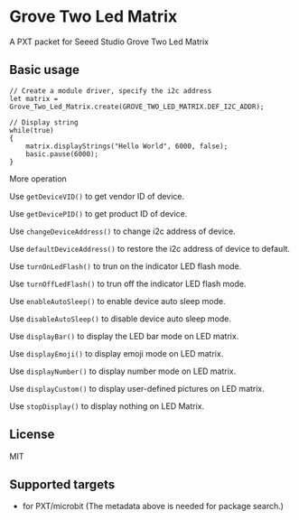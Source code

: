 # Grove Two Led Matrix

A PXT packet for Seeed Studio Grove Two Led Matrix

## Basic usage

```blocks
// Create a module driver, specify the i2c address
let matrix = Grove_Two_Led_Matrix.create(GROVE_TWO_LED_MATRIX.DEF_I2C_ADDR);

// Display string
while(true)
{
    matrix.displayStrings("Hello World", 6000, false);
    basic.pause(6000);
}
```
More operation

Use ``getDeviceVID()`` to get vendor ID of device.

Use ``getDevicePID()`` to get product ID of device.

Use ``changeDeviceAddress()`` to change i2c address of device.

Use ``defaultDeviceAddress()`` to restore the i2c address of device to default.

Use ``turnOnLedFlash()`` to trun on the indicator LED flash mode.

Use ``turnOffLedFlash()`` to trun off the indicator LED flash mode.

Use ``enableAutoSleep()`` to enable device auto sleep mode.

Use ``disableAutoSleep()`` to disable device auto sleep mode.

Use ``displayBar()`` to display the LED bar mode on LED matrix.

Use ``displayEmoji()`` to display emoji mode on LED matrix.

Use ``displayNumber()`` to display number mode on LED matrix.

Use ``displayCustom()`` to display user-defined pictures on LED matrix.

Use ``stopDisplay()`` to display nothing on LED Matrix.

## License

MIT

## Supported targets

* for PXT/microbit
(The metadata above is needed for package search.)

